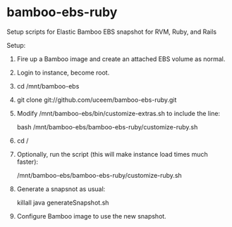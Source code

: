 bamboo-ebs-ruby
================

Setup scripts for Elastic Bamboo EBS snapshot for RVM, Ruby, and Rails

Setup:

1. Fire up a Bamboo image and create an attached EBS volume as normal.
2. Login to instance, become root.
3. cd /mnt/bamboo-ebs
4. git clone git://github.com/uceem/bamboo-ebs-ruby.git
5. Modify /mnt/bamboo-ebs/bin/customize-extras.sh to include the line:

    bash /mnt/bamboo-ebs/bamboo-ebs-ruby/customize-ruby.sh 

6. cd /
7. Optionally, run the script (this will make instance load times much faster):

    /mnt/bamboo-ebs/bamboo-ebs-ruby/customize-ruby.sh 

8. Generate a snapsnot as usual:

    killall java 
    generateSnapshot.sh 

9. Configure Bamboo image to use the new snapshot.


